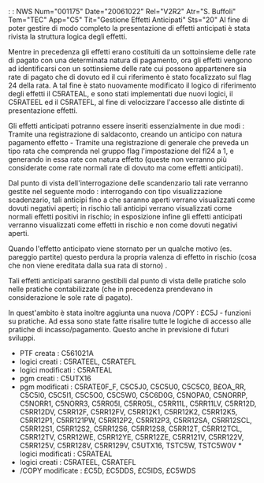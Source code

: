  :  : NWS Num="001175" Date="20061022" Rel="V2R2" Atr="S. Buffoli" Tem="TEC" App="C5" Tit="Gestione Effetti Anticipati" Sts="20"
Al fine di poter gestire di modo completo la presentazione di effetti anticipati è stata rivista la struttura logica degli effetti.

Mentre in precedenza gli effetti erano costituiti da un sottoinsieme delle rate di pagato con una determinata natura di pagamento, ora gli effetti vengono ad identificarsi con un sottinsieme delle rate cui possono appartenere sia rate di pagato che di dovuto ed il cui riferimento è stato focalizzato sul flag 24 della rata.
A tal fine è stato nuovamente modificato il logico di riferimento degli effetti il C5RATEAL, e sono stati implementati due nuovi logici, il C5RATEEL ed il C5RATEFL, al fine di velocizzare l'accesso alle distinte di presentazione effetti.

Gli effetti anticipati potranno essere inseriti essenzialmente in due modi : 
Tramite una registrazione di saldaconto, creando un anticipo con natura pagamento effetto - Tramite una registrazione di generale che preveda un tipo rata che comprenda nel gruppo flag
l'impostazione del fl24 a 1, e generando in essa rate con natura effetto (queste non verranno più considerate come rate normali rate di dovuto ma come effetti anticipati).

Dal punto di vista dell'interrogazione delle scandenzario tali rate verranno gestite nel seguente modo :  interrogando con tipo visualizzazione scadenzario, tali anticipi fino a che saranno aperti verrano visualizzati come dovuti negativi aperti; in rischio tali anticipi verrano visualizzati come normali effetti positivi in rischio; in esposizione infine gli effetti anticipati verranno visualizzati come effetti in rischio e non come dovuti negativi aperti.

Quando l'effetto anticipato viene stornato per un qualche motivo (es. pareggio partite) questo perdura la propria valenza di effetto in rischio (cosa che non viene ereditata dalla sua rata di storno) .

Tali effetti anticipati saranno gestibili dal punto di vista delle pratiche solo nelle pratiche contabilizzate (che in precedenza prendevano in considerazione le sole rate di pagato).

In quest'ambito è stata inoltre aggiunta una nuova /COPY :  £C5J - funzioni su pratiche. Ad essa sono
state fatte risalire tutte le logiche di accesso alle pratiche di incasso/pagamento. Questo anche in previsione di futuri sviluppi.

* PTF creata :  C561021A
* logici creati :  C5RATEEL, C5RATEFL
* logici modificati :  C5RATEAL
* pgm creati :  C5UTX16
* pgm modificati :  C5RATE0F_F, C5C5J0, C5C5U0, C5C5C0, B£OA_RR, C5C5I0, C5C5I1, C5C5O0, C5C5W0, C5C6D0G, C5NOPA0, C5NORRP, C5NORR1, C5NORR3, C5RR05I, C5RR05L, C5RR11L, C5RR11LV, C5RR12D, C5RR12DV, C5RR12F, C5RR12FV, C5RR12K1, C5RR12K2, C5RR12K5, C5RR12P1, C5RR121PW, C5RR12P2, C5RR12P3, C5RR12SA, C5RR12SCL, C5RR12S1, C5RR12S2, C5RR12S6, C5RR12S8, C5RR12T, C5RR12TCL, C5RR12TV, C5RR12WE, C5RR12YE, C5RR12ZE, C5RR121V, C5RR122V, C5RR125V, C5RR128V, C5RR129V, C5UTX16, TSTC5W, TSTC5W0V * logici modificati :  C5RATEAL
* logici creati :  C5RATEEL, C5RATEFL
* /COPY modificate :  £C5D, £C5DDS, £C5IDS, £C5WDS
